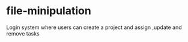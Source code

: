 # file-minipulation
Login system where users can create a project and assign ,update and remove tasks

